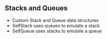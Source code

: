 ## Stacks and Queues
* Custom Stack and Queue data structures
* SelfStack uses queues to emulate a stack
* SelfQueue uses stacks to emulate a queue